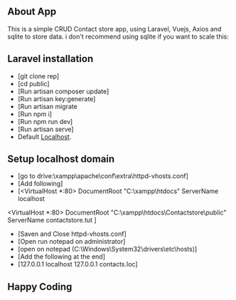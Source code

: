 
## About App

This is a simple CRUD Contact store app, using Laravel, Vuejs, Axios and sqlite to store data. i don't recommend using sqlite if you want to scale this:


## Laravel installation

- [git clone rep]
- [cd public]
- [Run artisan composer update]
- [Run artisan key:generate]
- [Run artisan migrate
- [Run npm i]
- [Run npm run dev]
- [Run artisan serve]
- Default [Localhost](127.0.0.1:8000).

## Setup localhost domain

- [go to drive:\xampp\apache\conf\extra\httpd-vhosts.conf]
- [Add following]
- [<VirtualHost *:80>
    DocumentRoot "C:\xampp\htdocs"
    ServerName localhost
</VirtualHost>

<VirtualHost *:80>
    DocumentRoot "C:\xampp\htdocs\Contactstore\public"
    ServerName contactstore.tut
</VirtualHost>]

- [Saven and Close httpd-vhosts.conf]
- [Open run notepad on administrator]
- [open on notepad (C:\Windows\System32\drivers\etc\hosts)]
- [Add the following at the end]
- [127.0.0.1 localhost
  127.0.0.1 contacts.loc]   

## Happy Coding
